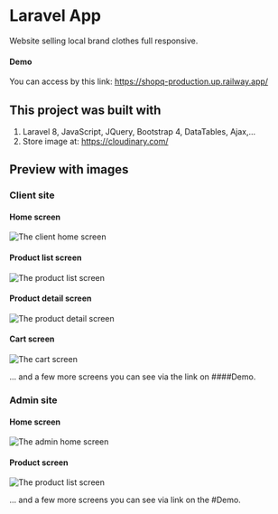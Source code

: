# Laravel App
Website selling local brand clothes full responsive.

#### Demo
You can access by this link: https://shopq-production.up.railway.app/

## This project was built with
1. Laravel 8, JavaScript, JQuery, Bootstrap 4, DataTables, Ajax,... 
2. Store image at: https://cloudinary.com/

## Preview with images

### Client site

#### Home screen 
![The client home screen](/public/images/client/home-screen.png "client home screen")

#### Product list screen 
![The product list screen](/public/images/client/product-list-screen.png "product list screen")

#### Product detail screen 
![The product detail screen](/public/images/client/product-detail-screen.png "product detail screen")

#### Cart screen 
![The cart screen](/public/images/client/cart-screen.png "cart screen")

... and a few more screens you can see via the link on ####Demo.

### Admin site

#### Home screen 
![The admin home screen](/public/images/admin/home-screen.png "admin home screen")

#### Product screen 
![The product list screen](/public/images/admin/product-screen.png "product list screen")

... and a few more screens you can see via link on the #Demo.